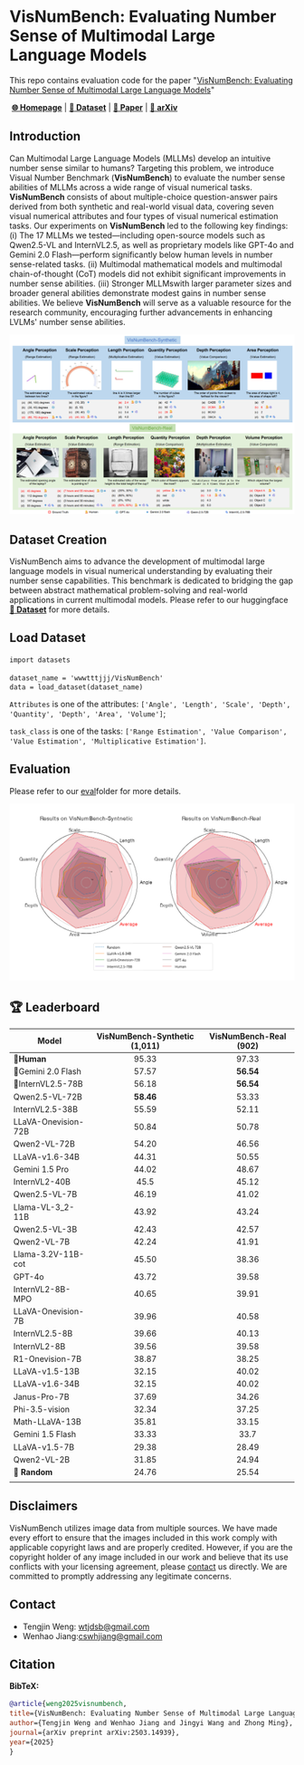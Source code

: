 # VisNumBench: Evaluating Number Sense of Multimodal Large Language Models

This repo contains evaluation code for the paper "[VisNumBench: Evaluating Number Sense of Multimodal Large Language Models](https://arxiv.org/abs/2404.12390.pdf)"

​																[**🌐 Homepage**](https://wwwtttjjj.github.io/VisNumBench/) | [**🤗 Dataset**](https://huggingface.co/datasets/wwwtttjjj/VisNumBench) | [**📑 Paper**](https://arxiv.org/pdf/2503.14939v1) | [**📖 arXiv**](https://arxiv.org/abs/2503.14939v1)



## Introduction

Can Multimodal Large Language Models (MLLMs) develop an intuitive number sense similar to humans? Targeting this problem, we introduce Visual Number Benchmark (<b>VisNumBench</b>) to evaluate the number sense abilities of MLLMs across a wide range of visual numerical tasks. <b>VisNumBench</b> consists of about multiple-choice question-answer pairs derived from both synthetic and real-world visual data, covering seven visual numerical attributes and four types of visual numerical estimation tasks. Our experiments on <b>VisNumBench</b> led to the following key findings: (i) The 17 MLLMs we tested—including open-source models such as Qwen2.5-VL and InternVL2.5, as well as proprietary models like GPT-4o and Gemini 2.0 Flash—perform significantly below human levels in number sense-related tasks. (ii) Multimodal mathematical models and multimodal chain-of-thought (CoT) models did not exhibit significant improvements in number sense abilities. (iii) Stronger MLLMswith larger parameter sizes and broader general abilities demonstrate modest gains in number sense abilities. We believe <b>VisNumBench</b> will serve as a valuable resource for the research community, encouraging further advancements in enhancing LVLMs' number sense abilities.

![Alt text](assets/overall.jpg)
## Dataset Creation

VisNumBench aims to advance the development of multimodal large language models in visual numerical understanding by evaluating their number sense capabilities. This benchmark is dedicated to bridging the gap between abstract mathematical problem-solving and real-world applications in current multimodal models. Please refer to our huggingface [**🤗 Dataset**](https://huggingface.co/datasets/wwwtttjjj/VisNumBench) for more details.

## Load Dataset

```
import datasets

dataset_name = 'wwwtttjjj/VisNumBench'
data = load_dataset(dataset_name)
```
`Attributes` is one of the attributes: `['Angle', 'Length', 'Scale', 'Depth', 'Quantity', 'Depth', 'Area', 'Volume']`;

`task_class` is one of the tasks: `['Range Estimation', 'Value Comparison', 'Value Estimation', 'Multiplicative Estimation']`.

## Evaluation
Please refer to our [eval](eval)folder for more details.

<img src="assets/radar.jpg"  />

## 🏆 Leaderboard

| Model                      | VisNumBench-Synthetic (1,011) | VisNumBench-Real (902) |
|----------------------------|:-----------:|:------------:|
| 🏅**Human**          |             95.33             |         97.33          |
| 🥈Gemini 2.0 Flash   |             57.57             |       **56.54**        |
| 🥉InternVL2.5-78B    |             56.18             |       **56.54**        |
| Qwen2.5-VL-72B      |           **58.46**           |         53.33          |
| InternVL2.5-38B     |             55.59             |         52.11          |
| LLaVA-Onevision-72B |             50.84             |         50.78          |
| Qwen2-VL-72B        |             54.20             |         46.56          |
| LLaVA-v1.6-34B      |             44.31             |         50.55          |
| Gemini 1.5 Pro      |             44.02             |         48.67          |
| InternVL2-40B       |             45.5              |         45.12          |
| Qwen2.5-VL-7B       |             46.19             |         41.02          |
| Llama-VL-3_2-11B    |             43.92             |         43.24          |
| Qwen2.5-VL-3B       |             42.43             |         42.57          |
| Qwen2-VL-7B         |             42.24             |         41.91          |
| Llama-3.2V-11B-cot  |             45.50             |         38.36          |
| GPT-4o              |             43.72             |         39.58          |
| InternVL2-8B-MPO    |             40.65             |         39.91          |
| LLaVA-Onevision-7B  |             39.96             |         40.58          |
| InternVL2.5-8B      |             39.66             |         40.13          |
| InternVL2-8B        |             39.56             |         39.58          |
| R1-Onevision-7B     |             38.87             |         38.25          |
| LLaVA-v1.5-13B      | 32.15 | 40.02 |
| LLaVA-v1.6-34B      | 32.15 | 40.02 |
| Janus-Pro-7B        | 37.69 | 34.26 |
| Phi-3.5-vision      | 32.34 | 37.25 |
| Math-LLaVA-13B      | 35.81 | 33.15 |
| Gemini 1.5 Flash    | 33.33 | 33.7 |
| LLaVA-v1.5-7B       | 29.38 | 28.49 |
| Qwen2-VL-2B | 31.85 | 24.94 |
| 👀 **Random** | 24.76 | 25.54 |
|  |  |  |

## Disclaimers

VisNumBench utilizes image data from multiple sources.  We have made every effort to ensure that the images included in this work comply with applicable copyright laws and are properly credited. However, if you are the copyright holder of any image included in our work and believe that its use conflicts with your licensing agreement, please [contact](#contact) us directly. We are committed to promptly addressing any legitimate concerns.

## Contact
- Tengjin Weng: wtjdsb@gmail.com
- Wenhao Jiang:cswhjiang@gmail.com

## Citation

**BibTeX:**
```bibtex
@article{weng2025visnumbench,
title={VisNumBench: Evaluating Number Sense of Multimodal Large Language Models},
author={Tengjin Weng and Wenhao Jiang and Jingyi Wang and Zhong Ming},
journal={arXiv preprint arXiv:2503.14939},
year={2025}
}
```

